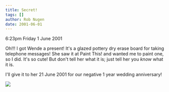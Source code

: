 ```yaml
---
title: Secret!
tags: []
author: Rob Nugen
date: 2001-06-01
---
```


<p class=date>6:23pm Friday 1 June 2001</p>

<p>Oh!!!  I got Wende a present!  It's a glazed
pottery dry erase board for taking telephone messages!
 She saw it at Paint This! and wanted me to paint one,
so I did.  It's so cute!  But don't tell her what it
is; just tell her you <em>know</em> what it is.</p>

<p>I'll give it to her 21 June 2001 for our negative 1
year wedding anniversary!</p>

<p><img src="/images/rob/wL-ROB.gif"/></p>
